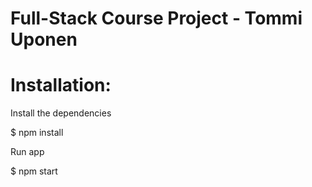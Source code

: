 # Full-Stack Course Project - Tommi Uponen

# Installation:
Install the dependencies

$ npm install

Run app

$ npm start
